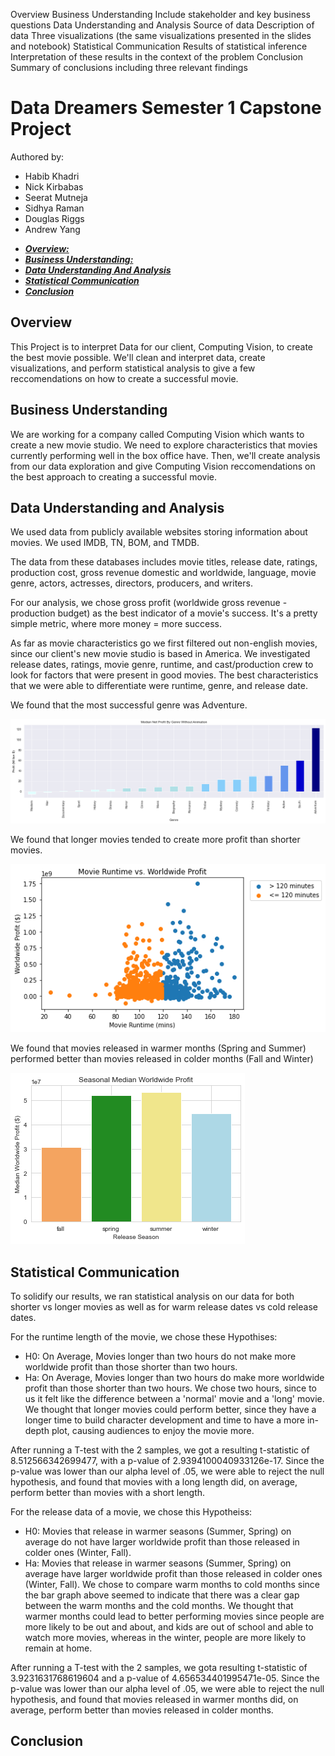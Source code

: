 Overview
Business Understanding
Include stakeholder and key business questions
Data Understanding and Analysis
Source of data
Description of data
Three visualizations (the same visualizations presented in the slides and notebook)
Statistical Communication
Results of statistical inference
Interpretation of these results in the context of the problem
Conclusion
Summary of conclusions including three relevant findings

# Data Dreamers Semester 1 Capstone Project
Authored by:
- Habib Khadri
- Nick Kirbabas
- Seerat Mutneja
- Sidhya Raman
- Douglas Riggs
- Andrew Yang


* [***Overview:***](#overview)
* [***Business Understanding:***](#business-understanding)
* [***Data Understanding And Analysis***](#data-understanding-and-analysis)
* [***Statistical Communication***](#statistical-communication)
* [***Conclusion***](#conclusion)

## Overview
This Project is to interpret Data for our client, Computing Vision, to create the best movie possible. We'll clean and interpret data, create visualizations, and perform statistical analysis to give a few reccomendations on how to create a successful movie.

## Business Understanding

We are working for a company called Computing Vision which wants to create a new movie studio. We need to explore characteristics that movies currently performing well in the box office have. Then, we'll create analysis from our data exploration and give Computing Vision reccomendations on the best approach to creating a successful movie.

## Data Understanding and Analysis

We used data from publicly available websites storing information about movies. We used IMDB, TN, BOM, and TMDB.

The data from these databases includes movie titles, release date, ratings, production cost, gross revenue domestic and worldwide, language, movie genre, actors, actresses, directors, producers, and writers.

For our analysis, we chose gross profit (worldwide gross revenue - production budget) as the best indicator of a movie's success. It's a pretty simple metric, where more money = more success.

As far as movie characteristics go we first filtered out non-english movies, since our client's new movie studio is based in America. We investigated release dates, ratings, movie genre, runtime, and cast/production crew to look for factors that were present in good movies. The best characteristics that we were able to differentiate were runtime, genre, and release date.

We found that the most successful genre was Adventure.

![Genre Graph](./adventure_profit.png)

We found that longer movies tended to create more profit than shorter movies.

![Runtime Graph](./runtime_profit.png)


We found that movies released in warmer months (Spring and Summer) performed better than movies released in colder months (Fall and Winter)

![Season Graph](./seasonal_profit.png)

## Statistical Communication
To solidify our results, we ran statistical analysis on our data for both shorter vs longer movies as well as for warm release dates vs cold release dates.

For the runtime length of the movie, we chose these Hypothises:
- H0: On Average, Movies longer than two hours do not make more worldwide profit than those shorter than two hours.
- Ha: On Average, Movies longer than two hours do make more worldwide profit than those shorter than two hours.
We chose two hours, since to us it felt like the difference between a 'normal' movie and a 'long' movie. We thought that longer movies could perform better, since they have a longer time to build character development and time to have a more in-depth plot, causing audiences to enjoy the movie more.

After running a T-test with the 2 samples, we got a resulting t-statistic of 8.512566342699477, with a p-value of 2.9394100040933126e-17. Since the p-value was lower than our alpha level of .05, we were able to reject the null hypothesis, and found that movies with a long length did, on average, perform better than movies with a short length.

For the release data of a movie, we chose this Hypotheiss:
- H0: Movies that release in warmer seasons (Summer, Spring) on average do not have larger worldwide profit than those released in colder ones (Winter, Fall).
- Ha: Movies that release in warmer seasons (Summer, Spring) on average have larger worldwide profit than those released in colder ones (Winter, Fall).
We chose to compare warm months to cold months since the bar graph above seemed to indicate that there was a clear gap between the warm months and the cold months. We thought that warmer months could lead to better performing movies since people are more likely to be out and about, and kids are out of school and able to watch more movies, whereas in the winter, people are more likely to remain at home.

After running a T-test with the 2 samples, we gota  resulting t-statistic of 3.9231631768619604 and a p-value of 4.656534401995471e-05. Since the p-value was lower than our alpha level of .05, we were able to reject the null hypothesis, and found that movies released in warmer months did, on average, perform better than movies released in colder months.

## Conclusion